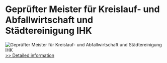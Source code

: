 # Geprüfter Meister für Kreislauf- und Abfallwirtschaft und Städtereinigung IHK
![Geprüfter Meister für Kreislauf- und Abfallwirtschaft und Städtereinigung IHK](https://mycommerce.akamaized.net/api/pimages/P300579755/BIG/300579755.JPG)
[>> Detailed information](https://secure.shareit.com/shareit/product.html?productid=300579755&affiliateid=200057808)